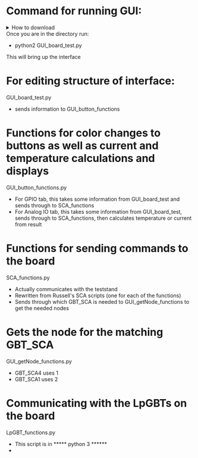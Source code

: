# Command for running GUI:
<details><summary>How to download</summary>


- To use this repo, you must first login to a computer connected to the teststand (remotely via openVPN or in person)
- Go to the directory in which you would like to run this repo from
- Download/update files with the following command sequence:

</details>
Once you are in the directory run:

- python2 GUI_board_test.py

This will bring up the interface

# For editing structure of interface:
GUI_board_test.py
- sends information to GUI_button_functions

# Functions for color changes to buttons as well as current and temperature calculations and displays
GUI_button_functions.py
- For GPIO tab, this takes some information from GUI_board_test and sends through to SCA_functions
- For Analog IO tab, this takes some information from GUI_board_test, sends through to SCA_functions, then calculates temperature or current from result

# Functions for sending commands to the board
SCA_functions.py
- Actually communicates with the teststand
- Rewritten from Russell's SCA scripts (one for each of the functions)
- Sends through which GBT_SCA is needed to GUI_getNode_functions to get the needed nodes

# Gets the node for the matching GBT_SCA
GUI_getNode_functions.py
- GBT_SCA4 uses 1
- GBT_SCA1 uses 2

# Communicating with the LpGBTs on the board
LpGBT_functions.py
- This script is in ***** python 3 ******
- 
